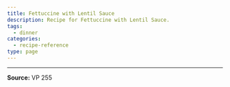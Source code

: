 ```yaml
---
title: Fettuccine with Lentil Sauce
description: Recipe for Fettuccine with Lentil Sauce.
tags:
  - dinner
categories:
  - recipe-reference
type: page
---
```


---

**Source:** VP 255